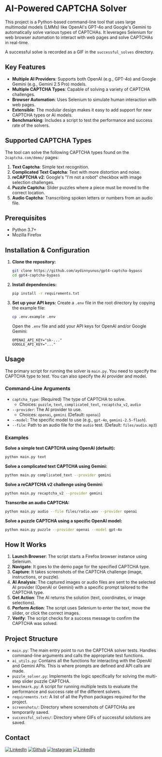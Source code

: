 # AI-Powered CAPTCHA Solver

This project is a Python-based command-line tool that uses large multimodal models (LMMs) like OpenAI's GPT-4o and Google's Gemini to automatically solve various types of CAPTCHAs. It leverages Selenium for web browser automation to interact with web pages and solve CAPTCHAs in real-time.

A successful solve is recorded as a GIF in the `successful_solves` directory.

## Key Features

- **Multiple AI Providers**: Supports both OpenAI (e.g., GPT-4o) and Google Gemini (e.g., Gemini 2.5 Pro) models.
- **Multiple CAPTCHA Types**: Capable of solving a variety of CAPTCHA challenges.
- **Browser Automation**: Uses Selenium to simulate human interaction with web pages.
- **Extensible**: The modular design makes it easy to add support for new CAPTCHA types or AI models.
- **Benchmarking**: Includes a script to test the performance and success rate of the solvers.

## Supported CAPTCHA Types

The tool can solve the following CAPTCHA types found on the `2captcha.com/demo/` pages:

1.  **Text Captcha**: Simple text recognition.
2.  **Complicated Text Captcha**: Text with more distortion and noise.
3.  **reCAPTCHA v2**: Google's "I'm not a robot" checkbox with image selection challenges.
4.  **Puzzle Captcha**: Slider puzzles where a piece must be moved to the correct location.
5.  **Audio Captcha**: Transcribing spoken letters or numbers from an audio file.

## Prerequisites

- Python 3.7+
- Mozilla Firefox

## Installation & Configuration

1.  **Clone the repository:**
    ```bash
    git clone https://github.com/aydinnyunus/gpt4-captcha-bypass
    cd gpt4-captcha-bypass
    ```

2.  **Install dependencies:**
    ```bash
    pip install -r requirements.txt
    ```

3.  **Set up your API keys:**
    Create a `.env` file in the root directory by copying the example file:
    ```bash
    cp .env.example .env
    ```
    Open the `.env` file and add your API keys for OpenAI and/or Google Gemini:
    ```
    OPENAI_API_KEY="sk-..."
    GOOGLE_API_KEY="..."
    ```

## Usage

The primary script for running the solver is `main.py`. You need to specify the CAPTCHA type to test. You can also specify the AI provider and model.

### Command-Line Arguments

- `captcha_type`: (Required) The type of CAPTCHA to solve.
  - Choices: `puzzle`, `text`, `complicated_text`, `recaptcha_v2`, `audio`
- `--provider`: The AI provider to use.
  - Choices: `openai`, `gemini` (Default: `openai`)
- `--model`: The specific model to use (e.g., `gpt-4o`, `gemini-2.5-flash`).
- `--file`: Path to an audio file for the `audio` test. (Default: `files/audio.mp3`)

### Examples

**Solve a simple text CAPTCHA using OpenAI (default):**
```bash
python main.py text
```

**Solve a complicated text CAPTCHA using Gemini:**
```bash
python main.py complicated_text --provider gemini
```

**Solve a reCAPTCHA v2 challenge using Gemini:**
```bash
python main.py recaptcha_v2 --provider gemini
```

**Transcribe an audio CAPTCHA:**
```bash
python main.py audio --file files/radio.wav --provider openai
```

**Solve a puzzle CAPTCHA using a specific OpenAI model:**
```bash
python main.py puzzle --provider openai --model gpt-4o
```



## How It Works

1.  **Launch Browser**: The script starts a Firefox browser instance using Selenium.
2.  **Navigate**: It goes to the demo page for the specified CAPTCHA type.
3.  **Capture**: It takes screenshots of the CAPTCHA challenge (image, instructions, or puzzle).
4.  **AI Analysis**: The captured images or audio files are sent to the selected AI provider (OpenAI or Gemini) with a specific prompt tailored to the CAPTCHA type.
5.  **Get Action**: The AI returns the solution (text, coordinates, or image selections).
6.  **Perform Action**: The script uses Selenium to enter the text, move the slider, or click the correct images.
7.  **Verify**: The script checks for a success message to confirm the CAPTCHA was solved.

## Project Structure

- `main.py`: The main entry point to run the CAPTCHA solver tests. Handles command-line arguments and calls the appropriate test functions.
- `ai_utils.py`: Contains all the functions for interacting with the OpenAI and Gemini APIs. This is where prompts are defined and API calls are made.
- `puzzle_solver.py`: Implements the logic specifically for solving the multi-step slider puzzle CAPTCHA.
- `benchmark.py`: A script for running multiple tests to evaluate the performance and success rate of the different solvers.
- `requirements.txt`: A list of all the Python packages required for the project.
- `screenshots/`: Directory where screenshots of CAPTCHAs are temporarily saved.
- `successful_solves/`: Directory where GIFs of successful solutions are saved.

## Contact

[<img target="_blank" src="https://img.icons8.com/bubbles/100/000000/linkedin.png" title="LinkedIn">](https://linkedin.com/in/yunus-ayd%C4%B1n-b9b01a18a/) [<img target="_blank" src="https://img.icons8.com/bubbles/100/000000/github.png" title="Github">](https://github.com/aydinnyunus/gpt4-captcha-bypass) [<img target="_blank" src="https://img.icons8.com/bubbles/100/000000/instagram-new.png" title="Instagram">](https://instagram.com/aydinyunus_/) [<img target="_blank" src="https://img.icons8.com/bubbles/100/000000/twitter-squared.png" title="LinkedIn">](https://twitter.com/aydinnyunuss)
